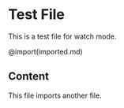 # Test File

This is a test file for watch mode.

@import(imported.md)

## Content

This file imports another file.